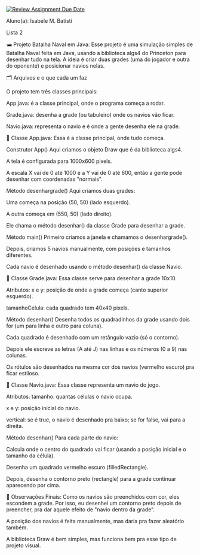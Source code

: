 [![Review Assignment Due Date](https://classroom.github.com/assets/deadline-readme-button-22041afd0340ce965d47ae6ef1cefeee28c7c493a6346c4f15d667ab976d596c.svg)](https://classroom.github.com/a/KKrNRA9P)

Aluno(a): Isabele M. Batisti

Lista 2


🛥️ Projeto Batalha Naval em Java:
Esse projeto é uma simulação simples de Batalha Naval feita em Java, usando a biblioteca algs4 do Princeton para desenhar tudo na tela. A ideia é criar duas grades (uma do jogador e outra do oponente) e posicionar navios nelas.

🗂️ Arquivos e o que cada um faz

O projeto tem três classes principais:

App.java: é a classe principal, onde o programa começa a rodar.

Grade.java: desenha a grade (ou tabuleiro) onde os navios vão ficar.

Navio.java: representa o navio e é onde a gente desenha ele na grade.

🔧 Classe App.java:
Essa é a classe principal, onde tudo começa.

Construtor App()
Aqui criamos o objeto Draw que é da biblioteca algs4.

A tela é configurada para 1000x600 pixels.

A escala X vai de 0 até 1000 e a Y vai de 0 até 600, então a gente pode desenhar com coordenadas "normais".

Método desenhargrade()
Aqui criamos duas grades:

Uma começa na posição (50, 50) (lado esquerdo).

A outra começa em (550, 50) (lado direito).

Ele chama o método desenhar() da classe Grade para desenhar a grade.

Método main()
Primeiro criamos a janela e chamamos o desenhargrade().

Depois, criamos 5 navios manualmente, com posições e tamanhos diferentes.

Cada navio é desenhado usando o método desenhar() da classe Navio.

🎯 Classe Grade.java:
Essa classe serve para desenhar a grade 10x10.

Atributos:
x e y: posição de onde a grade começa (canto superior esquerdo).

tamanhoCelula: cada quadrado tem 40x40 pixels.

Método desenhar()
Desenha todos os quadradinhos da grade usando dois for (um para linha e outro para coluna).

Cada quadrado é desenhado com um retângulo vazio (só o contorno).

Depois ele escreve as letras (A até J) nas linhas e os números (0 a 9) nas colunas.

Os rótulos são desenhados na mesma cor dos navios (vermelho escuro) pra ficar estiloso.

🚢 Classe Navio.java:
Essa classe representa um navio do jogo.

Atributos:
tamanho: quantas células o navio ocupa.

x e y: posição inicial do navio.

vertical: se é true, o navio é desenhado pra baixo; se for false, vai para a direita.

Método desenhar()
Para cada parte do navio:

Calcula onde o centro do quadrado vai ficar (usando a posição inicial e o tamanho da célula).

Desenha um quadrado vermelho escuro (filledRectangle).

Depois, desenha o contorno preto (rectangle) para a grade continuar aparecendo por cima.

💬 Observações Finais:
Como os navios são preenchidos com cor, eles escondem a grade. Por isso, eu desenhei um contorno preto depois de preencher, pra dar aquele efeito de "navio dentro da grade".

A posição dos navios é feita manualmente, mas daria pra fazer aleatório também.

A biblioteca Draw é bem simples, mas funciona bem pra esse tipo de projeto visual.


